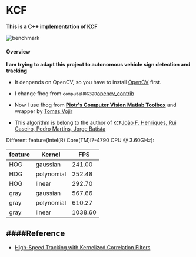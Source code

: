 # KCF

**This is a C++ implementation of KCF**

![benchmark](http://www.robots.ox.ac.uk/~joao/circulant/tiles.png)

#### Overview

**I am trying to adapt this project to autonomous vehicle sign detection and tracking**

* It denpends on OpenCV, so you have to install [OpenCV](http://opencv.org/) first.
* ~~I change fhog from `computeHOG32D`~~[opencv_contrib](https://github.com/opencv/opencv_contrib/blob/master/modules/dpm/src/dpm_feature.cpp)
* Now I use fhog from [**Piotr's Computer Vision Matlab Toolbox**](http://pdollar.github.io/toolbox/index.html) and wrapper by [Tomas Vojir](https://github.com/vojirt/kcf)

* This algorithm is belong to the author of `KCF`[João F. Henriques, Rui Caseiro, Pedro Martins, Jorge Batista](http://www.robots.ox.ac.uk/~joao/circulant/)

Different feature(Intel(R) Core(TM)i7-4790 CPU @ 3.60GHz):

  feature  |   Kernel   | FPS 
-----------| -----------|----- 
    HOG    |  gaussian  | 241.00
    HOG    | polynomial | 252.48
    HOG    |   linear   | 292.70
    gray   |  gaussian  | 567.66
    gray   | polynomial | 610.27
    gray   |   linear   | 1038.60


####Reference
----------
* [High-Speed Tracking with Kernelized Correlation Filters](http://www.robots.ox.ac.uk/~joao/circulant/)


